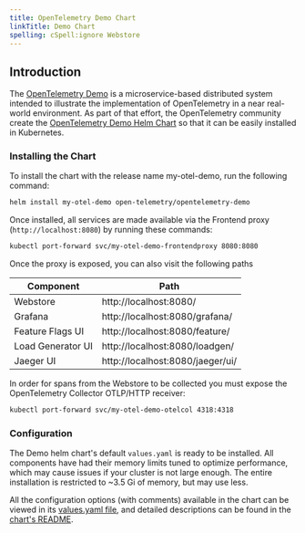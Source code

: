 ```yaml
---
title: OpenTelemetry Demo Chart
linkTitle: Demo Chart
spelling: cSpell:ignore Webstore
---
```


## Introduction

The [OpenTelemetry Demo](/docs/demo) is a microservice-based distributed system
intended to illustrate the implementation of OpenTelemetry in a near real-world
environment. As part of that effort, the OpenTelemetry community create the
[OpenTelemetry Demo Helm Chart](https://github.com/open-telemetry/opentelemetry-helm-charts/tree/main/charts/opentelemetry-demo)
so that it can be easily installed in Kubernetes.

### Installing the Chart

To install the chart with the release name my-otel-demo, run the following
command:

```sh
helm install my-otel-demo open-telemetry/opentelemetry-demo
```

Once installed, all services are made available via the Frontend proxy
(`http://localhost:8080`) by running these commands:

```sh
kubectl port-forward svc/my-otel-demo-frontendproxy 8080:8080
```

Once the proxy is exposed, you can also visit the following paths

| Component         | Path                             |
| ----------------- | -------------------------------- |
| Webstore          | http://localhost:8080/           |
| Grafana           | http://localhost:8080/grafana/   |
| Feature Flags UI  | http://localhost:8080/feature/   |
| Load Generator UI | http://localhost:8080/loadgen/   |
| Jaeger UI         | http://localhost:8080/jaeger/ui/ |

In order for spans from the Webstore to be collected you must expose the
OpenTelemetry Collector OTLP/HTTP receiver:

```sh
kubectl port-forward svc/my-otel-demo-otelcol 4318:4318
```

### Configuration

The Demo helm chart's default `values.yaml` is ready to be installed. All
components have had their memory limits tuned to optimize performance, which may
cause issues if your cluster is not large enough. The entire installation is
restricted to ~3.5 Gi of memory, but may use less.

All the configuration options (with comments) available in the chart can be
viewed in its
[values.yaml file](https://github.com/open-telemetry/opentelemetry-helm-charts/blob/main/charts/opentelemetry-operator/values.yaml),
and detailed descriptions can be found in the
[chart's README](https://github.com/open-telemetry/opentelemetry-helm-charts/tree/main/charts/opentelemetry-demo#chart-parameters).
